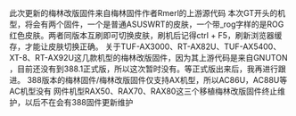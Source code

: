 此次更新的梅林改版固件来自梅林固件作者Rmerl的上游源代码
本次GT开头的机型，将会有两个固件，一个是普通ASUSWRT的皮肤，一个带_rog字样的是ROG红色皮肤。两者同版本互刷即可切换皮肤，刷机后记得ctrl + F5，刷新浏览器缓存，才能让皮肤切换正确。
关于TUF-AX3000、RT-AX82U、TUF-AX5400、XT-8、RT-AX92U这几款机型的梅林改版固件，因为其上游代码是来自GNUTON ，目前还没有到388.1正式版，所以这次暂时没有。等正式版出来后，我再进行跟进。
388版本的梅林固件/梅林改版固件仅支持AX机型，所以AC86U，AC88U等AC机型没有
网件机型RAX50、RAX70、RAX80这三个移植梅林改版固件终止维护，以后不在会有388固件更新维护